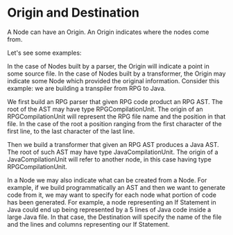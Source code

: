# Origin and Destination

A Node can have an Origin. An Origin indicates where the nodes come from.

Let's see some examples:

In the case of Nodes built by a parser, the Origin will indicate a point in some source file.
In the case of Nodes built by a transformer, the Origin may indicate some Node which provided the original information.
Consider this example: we are building a transpiler from RPG to Java.

We first build an RPG parser that given RPG code product an RPG AST. The root of the AST may have type
RPGCompilationUnit. The origin of an RPGCompilationUnit will represent the RPG file name and the position in that file.
In the case of the root a position ranging from the first character of the first line, to the last character of the last line.

Then we build a transformer that given an RPG AST produces a Java AST. The root of such AST may have type
JavaCompilationUnit. The origin of a JavaCompilationUnit will refer to another node, in this case having type
RPGCompilationUnit.

In a Node we may also indicate what can be created from a Node. For example, if we build programmatically
an AST and then we want to generate code from it, we may want to specify for each node what portion of code
has been generated. For example, a node representing an If Statement in Java could end up being represented by a 5
lines of Java code inside a large Java file. In that case, the Destination will specify the name of the file and the lines and columns representing our If Statement.
